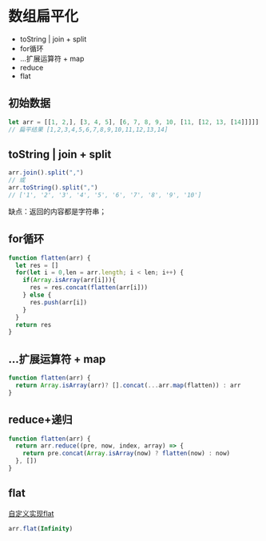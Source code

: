 
# 数组扁平化
* toString | join + split
* for循环
* ...扩展运算符 + map
* reduce
* flat



## 初始数据
```js
let arr = [[1, 2,], [3, 4, 5], [6, 7, 8, 9, 10, [11, [12, 13, [14]]]]];
// 扁平结果 [1,2,3,4,5,6,7,8,9,10,11,12,13,14]
```
## toString | join + split
```js
arr.join().split(",")
// 或
arr.toString().split(",")
// ['1', '2', '3', '4', '5', '6', '7', '8', '9', '10']
```
缺点：返回的内容都是字符串；


## for循环
```js
function flatten(arr) {
  let res = []
  for(let i = 0,len = arr.length; i < len; i++) {
    if(Array.isArray(arr[i])){
      res = res.concat(flatten(arr[i]))
    } else {
      res.push(arr[i])
    }
  }
  return res
}
```
## ...扩展运算符 + map
```js
function flatten(arr) {
  return Array.isArray(arr)? [].concat(...arr.map(flatten)) : arr
}
```

## reduce+递归
```js
function flatten(arr) {
  return arr.reduce((pre, now, index, array) => {
    return pre.concat(Array.isArray(now) ? flatten(now) : now)
  }, [])
}
```

## flat

[自定义实现flat](details\常用的手写函数\flat.md)
```js
arr.flat(Infinity)
```